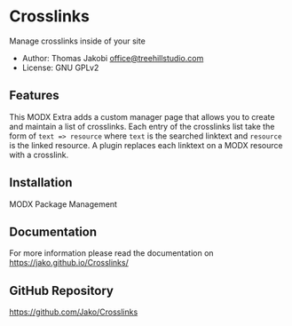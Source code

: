 # Crosslinks

Manage crosslinks inside of your site

- Author: Thomas Jakobi <office@treehillstudio.com>
- License: GNU GPLv2

## Features

This MODX Extra adds a custom manager page that allows you to create and
maintain a list of crosslinks. Each entry of the crosslinks list take the form
of `text => resource` where `text` is the searched linktext and `resource` is
the linked resource. A plugin replaces each linktext on a MODX resource with a
crosslink.

## Installation

MODX Package Management

## Documentation

For more information please read the documentation on https://jako.github.io/Crosslinks/

## GitHub Repository

https://github.com/Jako/Crosslinks
